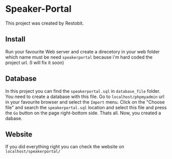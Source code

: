# Speaker-Portal

This project was created by Restobit.

## Install

Run your favourite Web server and create a direcetory in your web folder which name must be need `speakerportal` because i'm hard coded the project url. (I will fix it soon)

## Database

In this project you can find the `speakerportal.sql` in `database_file` folder. You need to create a database with this file. Go to `localhost/phpmyadmin` url in your favourite browser and select the `Import` menu.
Click on the "Choose file" and search the `speakerportal.sql` location and select this file and press the `Go` button on the page right-bottom side.
Thats all. Now, you created a dabase.

## Website

If you did everything right you can check the website on `localhost/speakerportal/`
